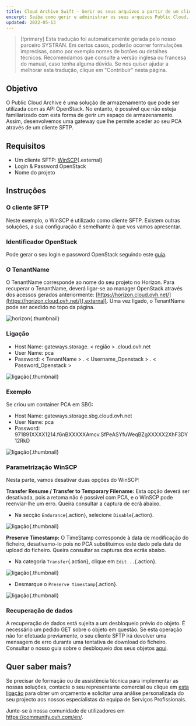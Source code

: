 ```yaml
---
title: Cloud Archive Swift - Gerir os seus arquivos a partir de um cliente SFTP/SCP
excerpt: Saiba como gerir e administrar os seus arquivos Public Cloud.
updated: 2022-05-13
---
```


> [!primary]
> Esta tradução foi automaticamente gerada pelo nosso parceiro SYSTRAN. Em certos casos, poderão ocorrer formulações imprecisas, como por exemplo nomes de botões ou detalhes técnicos. Recomendamos que consulte a versão inglesa ou francesa do manual, caso tenha alguma dúvida. Se nos quiser ajudar a melhorar esta tradução, clique em "Contribuir" nesta página.
>


## Objetivo

O Public Cloud Archive é uma solução de armazenamento que pode ser utilizada com as API OpenStack. No entanto, é possível que não esteja familiarizado com esta forma de gerir um espaço de armazenamento. Assim, desenvolvemos uma gateway que lhe permite aceder ao seu PCA através de um cliente SFTP.


## Requisitos

- Um cliente SFTP: [WinSCP](https://winscp.net/eng/download.php){.external}
- Login & Password OpenStack
- Nome do projeto

## Instruções

### O cliente SFTP

Neste exemplo, o WinSCP é utilizado como cliente SFTP. Existem outras soluções, a sua configuração é semelhante à que vos vamos apresentar.


### Identificador OpenStack

Pode gerar o seu login e password OpenStack seguindo este [guia](/pages/public_cloud/compute/create_and_delete_a_user).


### O TenantName

O TenantName corresponde ao nome do seu projeto no Horizon. Para recuperar o TenantName, deverá ligar-se ao manager OpenStack através dos acessos gerados anteriormente: [https://horizon.cloud.ovh.net/](https://horizon.cloud.ovh.net/){.external}. Uma vez ligado, o TenantName pode ser acedido no topo da página.


![horizon](images/image1.png){.thumbnail}


### Ligação

- Host Name: gateways.storage. < região > .cloud.ovh.net
- User Name: pca
- Password: < TenantName > . < Username_Openstack > . < Password_Openstack >


![ligação](images/image2.png){.thumbnail}


### Exemplo

Se criou um container PCA em SBG:

- Host Name: gateways.storage.sbg.cloud.ovh.net
- User Name: pca
- Password: 971891XXXX1214.f6nBXXXXXAmcv.SfPeASYfuWeqBZgXXXXX2XhF3DY12RkD


![ligação](images/image3.png){.thumbnail}


### Parametrização WinSCP
Nesta parte, vamos desativar duas opções do WinSCP:

**Transfer Resume / Transfer to Temporary Filename:** Esta opção deverá ser desativada, pois a retoma não é possível com PCA, e o WinSCP pode reenviar-lhe um erro. Queira consultar a captura de ecrã abaixo.

- Na secção `Endurance`{.action}, selecione `Disable`{.action}.


![ligação](images/conf1.png){.thumbnail}

**Preserve Timestamp:** O TimeStamp corresponde à data de modificação do ficheiro, desativamo-lo pois no PCA substituímos este dado pela data de upload do ficheiro. Queira consultar as capturas dos ecrãs abaixo.

- Na categoria `Transfer`{.action}, clique em `Edit...`{.action}.


![ligação](images/conf2.png){.thumbnail}

- Desmarque o `Preserve timestamp`{.action}.


![ligação](images/conf3.png){.thumbnail}


### Recuperação de dados
A recuperação de dados está sujeita a um desbloqueio prévio do objeto. É necessário um pedido GET sobre o objeto em questão. Se esta operação não for efetuada previamente, o seu cliente SFTP irá devolver uma mensagem de erro durante uma tentativa de download do ficheiro. Consultar o nosso guia sobre o desbloqueio dos seus objetos [aqui](/pages/storage_and_backup/object_storage/pca_unlock).

## Quer saber mais?

Se precisar de formação ou de assistência técnica para implementar as nossas soluções, contacte o seu representante comercial ou clique em [esta ligação](https://www.ovhcloud.com/pt/professional-services/) para obter um orçamento e solicitar uma análise personalizada do seu projecto aos nossos especialistas da equipa de Serviços Profissionais.

Junte-se à nossa comunidade de utilizadores em <https://community.ovh.com/en/>.